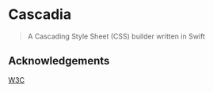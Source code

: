 # Cascadia 
> A Cascading Style Sheet (CSS) builder written in Swift

## Acknowledgements
[W3C](https://www.w3.org/TR/css-syntax-3)